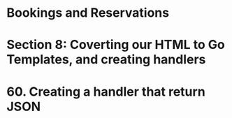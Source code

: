 # Bookings and Reservations

# Section 8: Coverting our HTML to Go Templates, and creating handlers

# 60. Creating a handler that return JSON
